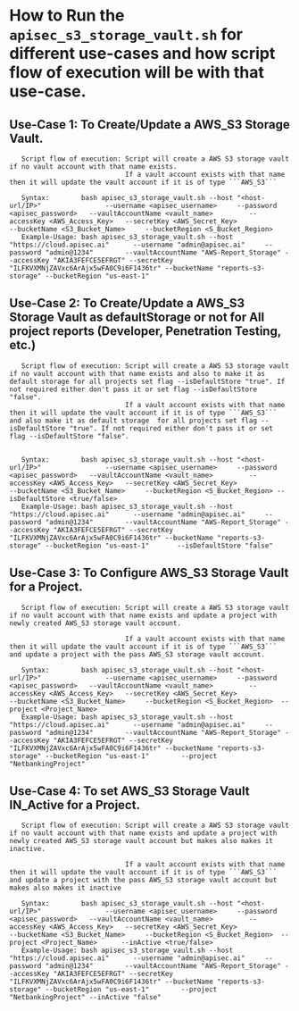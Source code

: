 # How to Run the ```apisec_s3_storage_vault.sh``` for different use-cases and how script flow of execution will be with that use-case.

##       Use-Case 1: To Create/Update a AWS_S3 Storage Vault.
       Script flow of execution: Script will create a AWS S3 storage vault if no vault account with that name exists. 
                                 If a vault account exists with that name then it will update the vault account if it is of type ```AWS_S3```
       
       Syntax:        bash apisec_s3_storage_vault.sh --host "<host-url/IP>"                --username <apisec_username>     --password <apisec_password>   --vaultAccountName <vault_name>         --accessKey <AWS_Access_Key>   --secretKey <AWS_Secret_Key>                       --bucketName <S3_Bucket_Name>     --bucketRegion <S_Bucket_Region>
       Example-Usage: bash apisec_s3_storage_vault.sh --host "https://cloud.apisec.ai"      --username "admin@apisec.ai"     --password "admin@1234"        --vaultAccountName "AWS-Report_Storage" --accessKey "AKIA3FEFCE5EFRGT" --secretKey "ILFKVXMNjZAVxc6ArAjx5wFA0C9i6F1436tr" --bucketName "reports-s3-storage" --bucketRegion "us-east-1"      


##       Use-Case 2: To Create/Update a AWS_S3 Storage Vault as defaultStorage or not for All project reports (Developer, Penetration Testing, etc.) 
       Script flow of execution: Script will create a AWS S3 storage vault if no vault account with that name exists and also to make it as default storage for all projects set flag --isDefaultStore "true". If not required either don't pass it or set flag --isDefaultStore "false".
                                 If a vault account exists with that name then it will update the vault account if it is of type ```AWS_S3``` and also make it as default storage  for all projects set flag --isDefaultStore "true". If not required either don't pass it or set flag --isDefaultStore "false".
                               
       
       Syntax:        bash apisec_s3_storage_vault.sh --host "<host-url/IP>"                --username <apisec_username>     --password <apisec_password>   --vaultAccountName <vault_name>         --accessKey <AWS_Access_Key>   --secretKey <AWS_Secret_Key>                       --bucketName <S3_Bucket_Name>     --bucketRegion <S_Bucket_Region> --isDefaultStore <true/false>
       Example-Usage: bash apisec_s3_storage_vault.sh --host "https://cloud.apisec.ai"      --username "admin@apisec.ai"     --password "admin@1234"        --vaultAccountName "AWS-Report_Storage" --accessKey "AKIA3FEFCE5EFRGT" --secretKey "ILFKVXMNjZAVxc6ArAjx5wFA0C9i6F1436tr" --bucketName "reports-s3-storage" --bucketRegion "us-east-1"       --isDefaultStore "false"


##       Use-Case 3: To Configure AWS_S3 Storage Vault for a Project.
       Script flow of execution: Script will create a AWS S3 storage vault if no vault account with that name exists and update a project with newly created AWS_S3 storage vault account.

                                 If a vault account exists with that name then it will update the vault account if it is of type ```AWS_S3``` and update a project with the pass AWS_S3 storage vault account.
       
       Syntax:        bash apisec_s3_storage_vault.sh --host "<host-url/IP>"                --username <apisec_username>     --password <apisec_password>   --vaultAccountName <vault_name>         --accessKey <AWS_Access_Key>   --secretKey <AWS_Secret_Key>                       --bucketName <S3_Bucket_Name>     --bucketRegion <S_Bucket_Region>  --project <Project_Name>
       Example-Usage: bash apisec_s3_storage_vault.sh --host "https://cloud.apisec.ai"      --username "admin@apisec.ai"     --password "admin@1234"        --vaultAccountName "AWS-Report_Storage" --accessKey "AKIA3FEFCE5EFRGT" --secretKey "ILFKVXMNjZAVxc6ArAjx5wFA0C9i6F1436tr" --bucketName "reports-s3-storage" --bucketRegion "us-east-1"        --project "NetbankingProject"

##       Use-Case 4: To set AWS_S3 Storage Vault IN_Active for a Project.
       Script flow of execution: Script will create a AWS S3 storage vault if no vault account with that name exists and update a project with newly created AWS_S3 storage vault account but makes also makes it inactive.

                                 If a vault account exists with that name then it will update the vault account if it is of type ```AWS_S3``` and update a project with the pass AWS_S3 storage vault account but makes also makes it inactive
       
       Syntax:        bash apisec_s3_storage_vault.sh --host "<host-url/IP>"                --username <apisec_username>     --password <apisec_password>   --vaultAccountName <vault_name>         --accessKey <AWS_Access_Key>   --secretKey <AWS_Secret_Key>                       --bucketName <S3_Bucket_Name>     --bucketRegion <S_Bucket_Region>  --project <Project_Name>      --inActive <true/false>
       Example-Usage: bash apisec_s3_storage_vault.sh --host "https://cloud.apisec.ai"      --username "admin@apisec.ai"     --password "admin@1234"        --vaultAccountName "AWS-Report_Storage" --accessKey "AKIA3FEFCE5EFRGT" --secretKey "ILFKVXMNjZAVxc6ArAjx5wFA0C9i6F1436tr" --bucketName "reports-s3-storage" --bucketRegion "us-east-1"        --project "NetbankingProject" --inActive "false" 
